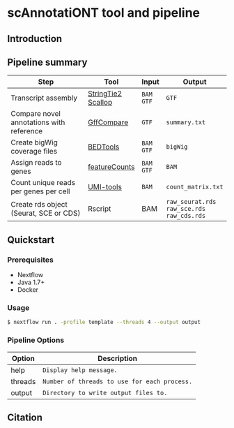 # scAnnotatiONT tool and pipeline

## Introduction

## Pipeline summary

| Step | Tool | Input | Output |
| -------- | -------- | -------- | -------- |
| Transcript assembly | [StringTie2](https://ccb.jhu.edu/software/stringtie/) <br> [Scallop](https://github.com/Kingsford-Group/scallop) | `BAM` <br> `GTF` | `GTF` |
| Compare novel annotations with reference | [GffCompare](https://ccb.jhu.edu/software/stringtie/gffcompare.shtml) | `GTF` | `summary.txt` |
| Create bigWig coverage files | [BEDTools](https://bedtools.readthedocs.io/en/latest/) | `BAM` <br> `GTF` | `bigWig` |
| Assign reads to genes | [featureCounts](http://subread.sourceforge.net/) | `BAM` <br> `GTF` | `BAM` |
| Count unique reads per genes per cell | [UMI-tools](https://github.com/CGATOxford/UMI-tools) | `BAM` | `count_matrix.txt` |
| Create rds object (Seurat, SCE or CDS) | Rscript | BAM | `raw_seurat.rds` <br> `raw_sce.rds` <br> `raw_cds.rds` |

## Quickstart

### Prerequisites
  - Nextflow
  - Java 1.7+
  - Docker

### Usage

```bash
$ nextflow run . -profile template --threads 4 --output output
```
### Pipeline Options

Option | Description
--------- | -----------
help | `Display help message.`
threads | `Number of threads to use for each process.`
output | `Directory to write output files to.`

## Citation
